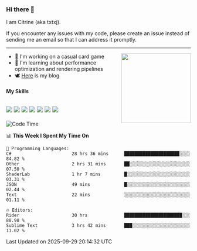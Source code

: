 ### Hi there 👋

I am Citrine (aka txtxj).

If you encounter any issues with my code, please create an issue instead of sending me an email so that I can address it promptly.

---

<img align="right" height="190" src="http://github-profile-summary-cards.vercel.app/api/cards/stats?username=txtxj&theme=vue">

- 🌱 I'm working on a casual card game
- 📖 I'm learning about performance optimization and rendering pipelines
- 🕊️ [Here](https://txtxj.top) is my blog

#### My Skills

![](https://img.shields.io/badge/Unity-000000?logo=unity&logoColor=fff)
![](https://img.shields.io/badge/C%23-239120?logo=csharp&logoColor=fff)
![](https://img.shields.io/badge/Python-3e74a2?logo=python&logoColor=fff)
![](https://img.shields.io/badge/C++-65318e?logo=cplusplus&logoColor=fff)
![](https://img.shields.io/badge/Vue-4FC08D?logo=vuedotjs&logoColor=fff)
![](https://img.shields.io/badge/Blender-f5792a?logo=blender&logoColor=fff)
![](https://img.shields.io/badge/MS%20SQL-cc2927?logo=microsoftsqlserver&logoColor=fff)
---

<!--START_SECTION:waka-->
![Code Time](http://img.shields.io/badge/Code%20Time-3%2C426%20hrs%2045%20mins-blue)

📊 **This Week I Spent My Time On** 

```text
💬 Programming Languages: 
C#                       28 hrs 36 mins      █████████████████████░░░░   84.82 % 
Other                    2 hrs 31 mins       ██░░░░░░░░░░░░░░░░░░░░░░░   07.50 % 
ShaderLab                1 hr 7 mins         █░░░░░░░░░░░░░░░░░░░░░░░░   03.31 % 
JSON                     49 mins             █░░░░░░░░░░░░░░░░░░░░░░░░   02.44 % 
Text                     22 mins             ░░░░░░░░░░░░░░░░░░░░░░░░░   01.11 % 

🔥 Editors: 
Rider                    30 hrs              ██████████████████████░░░   88.98 % 
Sublime Text             3 hrs 42 mins       ███░░░░░░░░░░░░░░░░░░░░░░   11.02 % 
```


 Last Updated on 2025-09-29 20:14:32 UTC
<!--END_SECTION:waka-->
